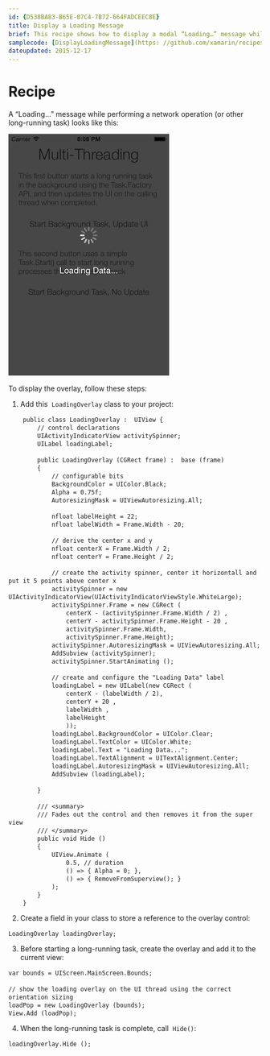 ```yaml
---
id: {D538BA83-B65E-07C4-7B72-664FADCEEC8E}
title: Display a Loading Message
brief: This recipe shows how to display a modal “Loading…” message while long-running operations are in progress.
samplecode: [DisplayLoadingMessage](https: //github.com/xamarin/recipes/tree/master/ios/standard_controls/popovers/DisplayLoadingMessage)
dateupdated: 2015-12-17
---
```


# Recipe

A “Loading...” message while performing a network operation (or other
long-running task) looks like this: 

 ![](Images/Loading.png)



 To display the overlay, follow these steps: 

<ol><li>Add this&nbsp; <code>LoadingOverlay</code>&nbsp;class to your project: </li></ol>

```
	public class LoadingOverlay :  UIView {
		// control declarations
		UIActivityIndicatorView activitySpinner;
		UILabel loadingLabel;

		public LoadingOverlay (CGRect frame) :  base (frame)
		{
			// configurable bits
			BackgroundColor = UIColor.Black;
			Alpha = 0.75f;
			AutoresizingMask = UIViewAutoresizing.All;

			nfloat labelHeight = 22;
			nfloat labelWidth = Frame.Width - 20;

			// derive the center x and y
			nfloat centerX = Frame.Width / 2;
			nfloat centerY = Frame.Height / 2;

			// create the activity spinner, center it horizontall and put it 5 points above center x
			activitySpinner = new UIActivityIndicatorView(UIActivityIndicatorViewStyle.WhiteLarge);
			activitySpinner.Frame = new CGRect (
				centerX - (activitySpinner.Frame.Width / 2) ,
				centerY - activitySpinner.Frame.Height - 20 ,
				activitySpinner.Frame.Width,
				activitySpinner.Frame.Height);
			activitySpinner.AutoresizingMask = UIViewAutoresizing.All;
			AddSubview (activitySpinner);
			activitySpinner.StartAnimating ();

			// create and configure the "Loading Data" label
			loadingLabel = new UILabel(new CGRect (
				centerX - (labelWidth / 2),
				centerY + 20 ,
				labelWidth ,
				labelHeight
				));
			loadingLabel.BackgroundColor = UIColor.Clear;
			loadingLabel.TextColor = UIColor.White;
			loadingLabel.Text = "Loading Data...";
			loadingLabel.TextAlignment = UITextAlignment.Center;
			loadingLabel.AutoresizingMask = UIViewAutoresizing.All;
			AddSubview (loadingLabel);

		}

		/// <summary>
		/// Fades out the control and then removes it from the super view
		/// </summary>
		public void Hide ()
		{
			UIView.Animate (
				0.5, // duration
				() => { Alpha = 0; },
				() => { RemoveFromSuperview(); }
			);
		}
	}
```

<ol start="2"><li>Create a field in your class to store a reference to the overlay
control: </li></ol>

```
LoadingOverlay loadingOverlay;
```

<ol start="3"><li>Before starting a long-running task, create the overlay and add it to the current view: </li></ol>

```
var bounds = UIScreen.MainScreen.Bounds;

// show the loading overlay on the UI thread using the correct orientation sizing
loadPop = new LoadingOverlay (bounds);
View.Add (loadPop);
```

<ol start="4"><li>When the long-running task is complete, call&nbsp; <code>Hide()</code>: </li></ol>

```
loadingOverlay.Hide ();
```